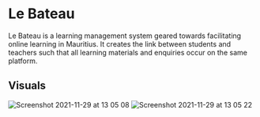 # Le Bateau

Le Bateau is a learning management system geared towards facilitating online learning in Mauritius. It creates the link between students and teachers such that all learning materials and enquiries occur on the same platform.

## Visuals

![Screenshot 2021-11-29 at 13 05 08](https://user-images.githubusercontent.com/88334281/143838745-d0750aff-cda6-4699-a115-ef276f5efa9a.png)
![Screenshot 2021-11-29 at 13 05 22](https://user-images.githubusercontent.com/88334281/143838775-8a57aab2-331a-46c9-b097-4ce463f9eb75.png)
